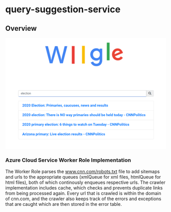 # query-suggestion-service


## Overview

![result_page](img/wiigle_result.png)

### Azure Cloud Service Worker Role Implementation

The Worker Role parses the www.cnn.com/robots.txt file to add sitemaps and urls to the appropriate queues (xmlQueue for xml files, htmlQueue for html files), both of which continously enqueues respective urls. The crawler implementation includes cache, which checks and prevents duplicate links from being processed again. Every url that is crawled is within the domain of cnn.com, and the crawler also keeps track of the errors and exceptions that are caught which are then stored in the error table.
